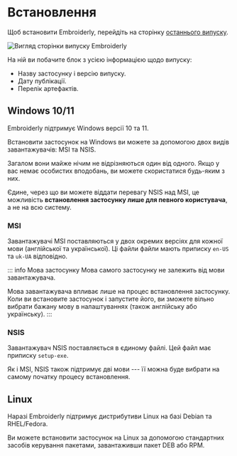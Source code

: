 # Встановлення

Щоб встановити Embroiderly, перейдіть на сторінку [останнього випуску](https://github.com/embroidery-space/embroiderly/releases/latest).

![Вигляд сторінки випуску Embroiderly](/images/guide/installation/release-page.png)

На ній ви побачите блок з усією інформацією щодо випуску:

- Назву застосунку і версію випуску.
- Дату публікації.
- Перелік артефактів.

## Windows 10/11

Embroiderly підтримує Windows версії 10 та 11.

Встановити застосунок на Windows ви можете за допомогою двох видів завантажувачів: MSI та NSIS.

Загалом вони майже нічим не відрізняються один від одного.
Якщо у вас немає особистих вподобань, ви можете скористатися будь-яким з них.

Єдине, через що ви можете віддати перевагу NSIS над MSI, це можливість **встановлення застосунку лише для певного користувача**, а не на всю систему.

### MSI

Завантажувачі MSI поставляються у двох окремих версіях для кожної мови (англійської та української).
Ці файли файли мають приписку `en-US` та `uk-UA` відповідно.

::: info Мова застосунку
Мова самого застосунку не залежить від мови завантажувача.

Мова завантажувача впливає лише на процес встановлення застосунку.
Коли ви встановите застосунок і запустите його, ви зможете вільно вибрати бажану мову в налаштуваннях (також англійську або українську).
:::

### NSIS

Завантажувач NSIS поставляється в єдиному файлі.
Цей файл має приписку `setup-exe`.

Як і MSI, NSIS також підтримує дві мови --- її можна буде вибрати на самому початку процесу встановлення.

## Linux

Наразі Embroiderly підтримує дистрибутиви Linux на базі Debian та RHEL/Fedora.

Ви можете встановити застосунок на Linux за допомогою стандартних засобів керування пакетами, завантаживши пакет DEB або RPM.
